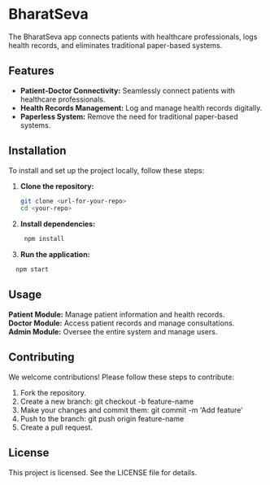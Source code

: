 # BharatSeva

The BharatSeva app connects patients with healthcare professionals, logs health records, and eliminates traditional paper-based systems.

## Features

- **Patient-Doctor Connectivity:** Seamlessly connect patients with healthcare professionals.
- **Health Records Management:** Log and manage health records digitally.
- **Paperless System:** Remove the need for traditional paper-based systems.

## Installation

To install and set up the project locally, follow these steps:

1. **Clone the repository:**
   ```bash
   git clone <url-for-your-repo>
   cd <your-repo>
   ```
2. **Install dependencies:**
   ```bash
    npm install
   ```

3. **Run the application:**  
  ```bash
    npm start
  ```

## Usage
**Patient Module:** Manage patient information and health records.  
**Doctor Module:** Access patient records and manage consultations.  
**Admin Module:** Oversee the entire system and manage users.  
## Contributing
We welcome contributions! Please follow these steps to contribute:

1. Fork the repository.
2. Create a new branch: git checkout -b feature-name
3. Make your changes and commit them: git commit -m 'Add feature'
4. Push to the branch: git push origin feature-name
5. Create a pull request.

## License
This project is licensed. See the LICENSE file for details.

